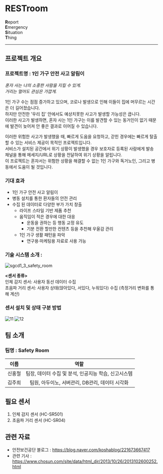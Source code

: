 # RESTroom
**R**eport  
**E**mergency  
**S**ituation  
**T**hing  

***

## 프로젝트 개요
### 프로젝트명 : 1인 가구 안전 사고 알림이
_혼자 사는 나의 소중한 사람을 지킬 수 있게._ <br>
_거리는 멀어도 관심은 가깝게._

1인 가구 수는 점점 증가하고 있으며, 코로나 발생으로 인해 이들이 집에 머무르는 시간은 더 길어졌습니다. <br>
하지만 안전한 '우리 집' 안에서도 예상치못한 사고가 발생할 가능성은 큽니다. <br>
이러한 사고가 발생하면, 혼자 사는 1인 가구는 이를 발견할 수 있는 동거인이 없기 때문에 발견이 늦어져 안 좋은 결과로 이어질 수 있습니다.

이러한 위험한 사고가 발생했을 때, 빠르게 도움을 요청하고, 갇힌 경우에는 빠르게 탈출할 수 있는 서비스 제공이 목적인 프로젝트입니다. <br>
서비스가 설치된 공간에서 위기 상황이 발생했을 경우 보호자로 등록된 사람에게 발송 채널을 통해 메세지/URL로 상황을 전달하여 위기 상황을 알립니다. <br>
이 프로젝트는 혼자서는 위험한 상황을 해결할 수 없는 1인 가구와 독거노인, 그리고 병동에서 도움이 될 것입니다.

### 기대 효과
* 1인 가구 안전 사고 알림이
* 병동 설치를 통한 환자들의 안전 관리
* 수집 된 데이터로 다양한 부가 가치 창출
	* 라이프 스타일 기반 제품 추천
	* 움직임이 적은 경우에 대한 대응
		* 운동을 권하는 등 행동 교정 유도
		* 기분 전환 할만한 컨텐츠 등을 추천해 우울감 관리
	* 1인 가구 생활 패턴을 파악
		* 연구용∙마케팅용 자료로 사용 가능

### 기술 시스템 소개 : 
![sgcd1_3_safety_room](https://user-images.githubusercontent.com/70886935/98820718-e06bd600-2471-11eb-9b05-f8986f955933.png)

**<센서 종류>**  
인체 감지 센서: 사용자 동선 데이터 수집 <br>
초음파 거리 센서: 사용자 상태(앉아있다, 서있다, 누워있다) 수집 (측정거리 변화를 통해 계산)  

### 센서 설치 및 상태 구분 방법
![11](https://user-images.githubusercontent.com/70886935/102450696-5f0ff080-407a-11eb-9054-4cec41e62b60.png)
![12](https://user-images.githubusercontent.com/70886935/102450739-75b64780-407a-11eb-92ff-152569ded7c8.png)
	
## 팀 소개
### 팀명 : Safety Room
| 이름 | 역할 |
|:----:| :----------------:|
| 신홍철 | 팀장, 데이터 수집 및 분석, 인공지능 학습, 신고시스템 |
| 김주희 | 팀원, 아두이노, 서버관리, DB관리, 데이터 시각화 |

## 필요 센서
1. 인체 감지 센서 (HC-SR501) 
2. 초음파 거리 센서 (HC-SR04)

## 관련 자료
* 안전보건공단 블로그 : https://blog.naver.com/koshablog/221673667417 
* 관련 기사 : https://www.chosun.com/site/data/html_dir/2013/10/26/2013102600252.html
